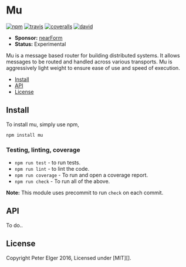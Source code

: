 # Mu

[![npm][npm-badge]][npm-url]
[![travis][travis-badge]][travis-url]
[![coveralls][coveralls-badge]][coveralls-url]
[![david][david-badge]][david-url]

- __Sponsor:__ [nearForm][sponsor]
- __Status:__ Experimental

Mu is a message based router for building distributed systems. It allows messages to be routed and
handled across various transports. Mu is aggressively light weight to ensure ease of use and speed
of execution.

* [Install](#install)
* [API](#api)
* [License](#license)


<h2><a name="install">Install</a></h2>
To install mu, simply use npm,

```
npm install mu
```

<h3><a name="install">Testing, linting, coverage</a></h3>

- `npm run test` - to run tests.
- `npm run lint` - to lint the code.
- `npm run coverage` - To run and open a coverage report.
- `npm run check` - To run all of the above.

__Note:__ This module uses precommit to run `check` on each commit.

<h2><a name="install">API</a></h2>
To do..

<h2><a name="install">License</a></h2>
Copyright Peter Elger 2016, Licensed under [MIT][].


[travis-badge]: https://travis-ci.org/apparatus/mu.svg?branch=master
[travis-url]: https://travis-ci.org/apparatus/mu
[npm-badge]: https://badge.fury.io/js/mu.svg
[npm-url]: https://npmjs.org/package/mu
[logo-url]: https://raw.githubusercontent.com/apparatus/mu/master/assets/mu.png
[coveralls-badge]: https://coveralls.io/repos/apparatus/mu/badge.svg?branch=master
[coveralls-url]: https://coveralls.io/github/apparatus/mu?branch=master
[david-badge]: https://david-dm.org/apparatus/mu.svg
[david-url]: https://david-dm.org/apparatus/mu
[sponsor]: http://nearform.com
[MIT]: ./LICENSE
